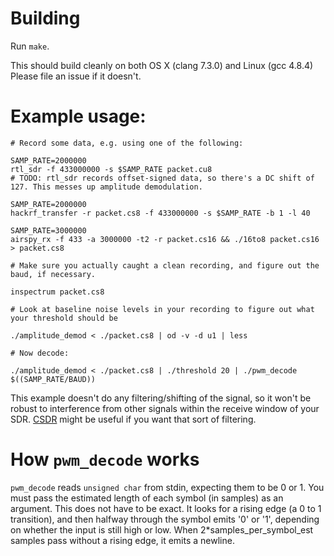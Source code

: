 # Building

Run `make`.

This should build cleanly on both OS X (clang 7.3.0) and Linux (gcc 4.8.4)
Please file an issue if it doesn't.

# Example usage:

```
# Record some data, e.g. using one of the following:

SAMP_RATE=2000000
rtl_sdr -f 433000000 -s $SAMP_RATE packet.cu8
# TODO: rtl_sdr records offset-signed data, so there's a DC shift of 127. This messes up amplitude demodulation.

SAMP_RATE=2000000
hackrf_transfer -r packet.cs8 -f 433000000 -s $SAMP_RATE -b 1 -l 40

SAMP_RATE=3000000
airspy_rx -f 433 -a 3000000 -t2 -r packet.cs16 && ./16to8 packet.cs16 > packet.cs8

# Make sure you actually caught a clean recording, and figure out the baud, if necessary.

inspectrum packet.cs8

# Look at baseline noise levels in your recording to figure out what your threshold should be

./amplitude_demod < ./packet.cs8 | od -v -d u1 | less

# Now decode:

./amplitude_demod < ./packet.cs8 | ./threshold 20 | ./pwm_decode $((SAMP_RATE/BAUD))
```

This example doesn't do any filtering/shifting of the signal, so it won't be robust to interference from other signals within the receive window of your SDR. [CSDR](https://github.com/simonyiszk/csdr) might be useful if you want that sort of filtering.


# How `pwm_decode` works

`pwm_decode` reads `unsigned char` from stdin, expecting them to be 0 or 1.
You must pass the estimated length of each symbol (in samples) as an argument. This does not have to be exact.
It looks for a rising edge (a 0 to 1 transition), and then halfway through the symbol emits '0' or '1', depending on whether the input is still high or low.
When 2*samples_per_symbol_est samples pass without a rising edge, it emits a newline.
